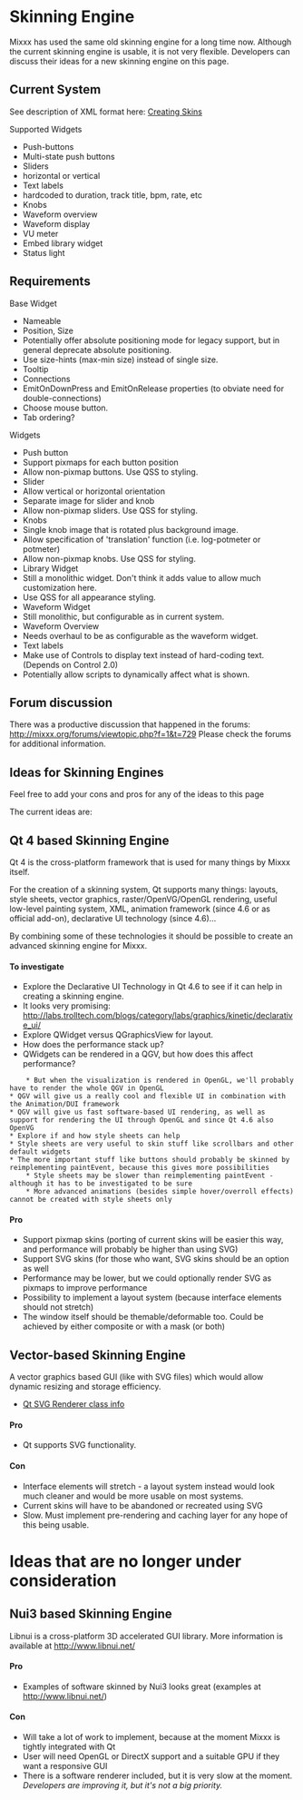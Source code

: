 # Skinning Engine

Mixxx has used the same old skinning engine for a long time now.
Although the current skinning engine is usable, it is not very flexible.
Developers can discuss their ideas for a new skinning engine on this
page.

## Current System

See description of XML format here: [Creating Skins](creating_skins)

Supported Widgets

  - Push-buttons
  - Multi-state push buttons
  - Sliders
  - horizontal or vertical
  - Text labels
  - hardcoded to duration, track title, bpm, rate, etc
  - Knobs
  - Waveform overview
  - Waveform display
  - VU meter
  - Embed library widget
  - Status light

## Requirements

Base Widget

  - Nameable
  - Position, Size
  - Potentially offer absolute positioning mode for legacy support, but
    in general deprecate absolute positioning. 
  - Use size-hints (max-min size) instead of single size.
  - Tooltip
  - Connections
  - EmitOnDownPress and EmitOnRelease properties (to obviate need for
    double-connections)
  - Choose mouse button.
  - Tab ordering?

Widgets

  - Push button
  - Support pixmaps for each button position
  - Allow non-pixmap buttons. Use QSS to styling.
  - Slider 
  - Allow vertical or horizontal orientation 
  - Separate image for slider and knob
  - Allow non-pixmap sliders. Use QSS for styling.
  - Knobs
  - Single knob image that is rotated plus background image.
  - Allow specification of 'translation' function (i.e. log-potmeter or
    potmeter)
  - Allow non-pixmap knobs. Use QSS for styling.
  - Library Widget
  - Still a monolithic widget. Don't think it adds value to allow much
    customization here. 
  - Use QSS for all appearance styling.
  - Waveform Widget
  - Still monolithic, but configurable as in current system.
  - Waveform Overview
  - Needs overhaul to be as configurable as the waveform widget.
  - Text labels
  - Make use of Controls to display text instead of hard-coding text.
    (Depends on Control 2.0)
  - Potentially allow scripts to dynamically affect what is shown. 

## Forum discussion

There was a productive discussion that happened in the forums:
<http://mixxx.org/forums/viewtopic.php?f=1&t=729> Please check the
forums for additional information.

## Ideas for Skinning Engines

Feel free to add your cons and pros for any of the ideas to this page

The current ideas are:

## Qt 4 based Skinning Engine

Qt 4 is the cross-platform framework that is used for many things by
Mixxx itself.

For the creation of a skinning system, Qt supports many things: layouts,
style sheets, vector graphics, raster/OpenVG/OpenGL rendering, useful
low-level painting system, XML, animation framework (since 4.6 or as
official add-on), declarative UI technology (since 4.6)...

By combining some of these technologies it should be possible to create
an advanced skinning engine for Mixxx.

#### To investigate

  - Explore the Declarative UI Technology in Qt 4.6 to see if it can
    help in creating a skinning engine.
  - It looks very promising:
    <http://labs.trolltech.com/blogs/category/labs/graphics/kinetic/declarative_ui/>
  - Explore QWidget versus QGraphicsView for layout.
  - How does the performance stack up?
  - QWidgets can be rendered in a QGV, but how does this affect
    performance?

<!-- end list -->

``` 
    * But when the visualization is rendered in OpenGL, we'll probably have to render the whole QGV in OpenGL
* QGV will give us a really cool and flexible UI in combination with the Animation/DUI framework
* QGV will give us fast software-based UI rendering, as well as support for rendering the UI through OpenGL and since Qt 4.6 also OpenVG
* Explore if and how style sheets can help
* Style sheets are very useful to skin stuff like scrollbars and other default widgets
* The more important stuff like buttons should probably be skinned by reimplementing paintEvent, because this gives more possibilities
    * Style sheets may be slower than reimplementing paintEvent - although it has to be investigated to be sure
    * More advanced animations (besides simple hover/overroll effects) cannot be created with style sheets only
```

#### Pro

  - Support pixmap skins (porting of current skins will be easier this
    way, and performance will probably be higher than using SVG)
  - Support SVG skins (for those who want, SVG skins should be an option
    as well
  - Performance may be lower, but we could optionally render SVG as
    pixmaps to improve performance
  - Possibility to implement a layout system (because interface elements
    should not stretch)
  - The window itself should be themable/deformable too. Could be
    achieved by either composite or with a mask (or both)

## Vector-based Skinning Engine

A vector graphics based GUI (like with SVG files) which would allow
dynamic resizing and storage efficiency.

  - [Qt SVG Renderer class
    info](http://doc.trolltech.com/4.5/qsvgrenderer.html#details)

#### Pro

  - Qt supports SVG functionality.

#### Con

  - Interface elements will stretch - a layout system instead would look
    much cleaner and would be more usable on most systems.
  - Current skins will have to be abandoned or recreated using SVG
  - Slow. Must implement pre-rendering and caching layer for any hope of
    this being usable.

# Ideas that are no longer under consideration

## Nui3 based Skinning Engine

Libnui is a cross-platform 3D accelerated GUI library. More information
is available at <http://www.libnui.net/>

#### Pro

  - Examples of software skinned by Nui3 looks great (examples at
    <http://www.libnui.net/>)

#### Con

  - Will take a lot of work to implement, because at the moment Mixxx is
    tightly integrated with Qt
  - User will need OpenGL or DirectX support and a suitable GPU if they
    want a responsive GUI
  - There is a software renderer included, but it is very slow at the
    moment. *Developers are improving it, but it's not a big priority.*
